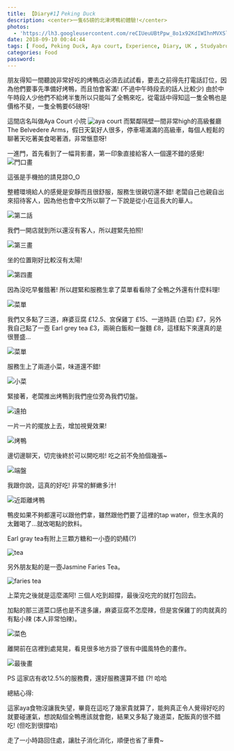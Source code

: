 ```yaml
---
title: 【Diary#1】Peking Duck
description: <center>一隻65磅的北津烤鴨初體驗!</center>
photos:
  - 'https://lh3.googleusercontent.com/reCIUeuUBtPpw_8o1x92KdIWIhnMVXSl4z2nL2-97fbGYgADiM5CIr0oFsD-s4b17g5t8lT8nHefusTHL3PJR9qqQK7qrOGJDPR9d5duFrZNrAbb-MILGeIqN8aTBv3W-1l8LzudQqLG_h-Im7z1tcgxk2u86rmcarfxN6oQphEW7YUw6G1lejAWsgp0eURQC489M6Ac1lk6arQXr0QLyYoityMAkQDIK2yLqbTA4QOA6jZL_suvdm6ALh3_JMYNDe9FKUyoIREremYrbOxl84_tIEfqcEfc-eVED8cf9ig4HjFf4nR-qHcVyRlaHrBVR-ygKadm2Vue8cYmzQjgn3gX8mPQl5JOR5Qmm19lJN10o39wVMdnIcaOyrHiZQq0LVWnVvRhSEzIC2DCEW6ioOz1KADlMDIzd122qiwyQDGCT2YElL-UH2HN0sx6FlAC3ZMLoTVBQL_d-eNPVvQUZpj9nI0hp7XLC_u2Iz2gS6xVlpP0ar2pv_OvcKT8Y8buYaxaplZ-7T-0NUqO98bOg3aWHIXo-nigolJAJ2KxfM7jafbA0kkZy-LqwcsJj1TG1FyHNp-d2PlVIQ4d68m7a_PU1Eonx6yxoV5m7awQp6kDH2UQ5RNRR2LLLAimMw0=w1557-h876-no'
date: 2018-09-10 00:44:44
tags: [ Food, Peking Duck, Aya court, Experience, Diary, UK , Studyabroad]
categories: Food
password:
---
```


朋友得知一間聽說非常好吃的烤鴨店必須去試試看，要去之前得先打電話訂位，因為他們要事先準備好烤鴨，而且怕會客滿! (不過中午時段去的話人比較少) 由於中午時段人少他們不給烤半隻所以只能叫了全鴨來吃，從電話中得知這一隻全鴨也是價格不斐，一隻全鴨要65磅呀!

這間店名叫做Aya Court 小院 ![aya court](https://lh3.googleusercontent.com/dTT6SStFK1j6XtiQ2tgG80Br16wAsRDgk12yEgtz4zAgD3HRceJ--ZWYvWY7J8fLaKl9GCGjXgAsTiskSisLymMbaiPrpFldcXe0PfXnFqkvq2LaL8vl0McCN4TOkBXEUdKBoieSofDLEuW74XbEA4vXM1pGfDSkyCL-UTAU4CVW_2usYBjyT1Eyiv5DbDOviQXtdgED-4tLu22lqkRbI0Xm_x0bGCyPmxZ3c6JaNZj3pxq1P27f2X2o9kDxczrllGHiQpBhh3O4T6jSZPjfNehjwHRCpkt-C3dWOWesg7EeB81bwGAXWrpR0zLKlOX0nqjYycTGbdAr6geSZTts_RNvGbcPaPQGKk_RIPagHud5UvAe-fr1r1G2i45Y6_DM0S8BxNCPjeez0N4aFnR-m4d_AS5PYk7LK1A4zEjDCp8jzqELCanVb6Ff3OaBlbus7_3a-_2xHGsleyF4Xwcd9KRjt23TWkdgGwNp0QbKUvXXXRP_4XT-8idouT4nam6v_daYtowuWHXiA0cgqg_jdzzQDI_E5aUiYmI4Icl_ETQ5YwizpXqPiJpd_xKCCaBeKxWhd1z2qCzbayAOABPup9G9__Div2xbeoeSF8WLHlz1SX0pvoDfjAkk7rp9rlU=w1557-h876-no) 而緊鄰隔壁一間非常high的高級餐廳 The Belvedere Arms，假日天氣好人很多，停車場滿滿的高級車，每個人輕鬆的聊著天吃著美食喝著酒，非常愜意呀!

一進門，首先看到了一幅背影畫，第一印象直接給客人一個還不錯的感覺! ![門口畫](https://lh3.googleusercontent.com/YR8LpjOf1YvmZhEpJaRbAYncKMfdWeLoky3gHm4SsiimuCWFtDF6ogICHrz5VyLhtmoQWUCaPNU784512VtyAF0dyzSGI5FdJJYEAsFupOK9IZZhE9TowsSv9ISNZeuhPd6rzVswgC1YhAGv6TOuYlbmsxrWLF0NeHHmp2NHYOI-LGU8AUL83W0O1hTqO9B3m-J-XQMYXAy6_yMKTWarGPUQhwQNX4KKa8fDB01oLEGLzl2k4m80TUXm9hysXwKztzbthZufHBPlPMbs81zE59EmBtO2q2DuQ5iqSGYsCqBEnpluv8HNska9dv4SA-rYxgWdH-O2Qpc3Th6ZjOIGg1upGEN1f-cUC9_m9eQI5KKV1pMf8-lYbmIVr1YOTcdEe3u7XkmqI3kwnBJDnY2O4fCZ2tvTjny58JFAbXx9x25W77NJnv2fcuSHlQcLWlKzBaE5U2tuXDgd7Fv98SnaGkHvQjm_LY8wrkoXfusFMR9DWj8wSLYhRSo_DTBTIswLb8AGM5NhlzMMewLAk2DIxNIP1N8ehT0MUPB2htgMnm-BCifqhvKn-eaYUqMt1Ulap_wwppp62MICB_KLoC9ETt_9xgovvikLYts2BizDrh4312BPzf0hlfi33yNoKfA=w659-h876-no)

這張是手機拍的請見諒O_O

整體環境給人的感覺是安靜而且很舒服，服務生很親切還不錯! 老闆自己也親自出來招待客人，因為他也會中文所以聊了一下說是從小在這長大的華人。

![第二話](https://lh3.googleusercontent.com/JSHroprrB4b0gBlXhx1-vAKTAO0FaeQLa1hcqWM3Oh_9peznvTg4l_jlIyCGZcVwzOCIqKhKOYiZARUSna4mcZjmTHBfZQ8kQ1IP3tuGbSCPJQSbpibNfvcyftLlmCXffqyWZhbNoor6ZN9HssfMtlsVceitjckHjUqOAg1XRqkJE6qHl9ZfeeU6Ru9sMoJnKlyL86IBemGsKw1aHwJSbtOjdvO2lyd2QXI4q0zV0Oe2ccINnSzbPQrVLf3JaULd8x8ewaIq5Fn74k2KPaxcswbOHlC9yD4Cf3KOSAYKNoo2wQb9kwJ4CcAxx5tdVMlRNlFXwJJMrWo3wlVJi-aDuxa-_GS7yW9rqKP8gsozOfOAgvXJDCNDbgxM01iB8ZnPNlqPow8LKZytNz3GW_aIdx6O68viFbKZKiZP4GtaLdvK9rMP8PcUQND_ZsIr0TjxsWP6tCcSWJ0tZIIrGEqX7rjc6rRFds0DcH49xWSRXF_7d_bgzlTiavlz9u25aLiI_ptQLwH0h9ys-8zK1sEW1rFQ3XY94Z9UrwlzDo4GWLd2ZXJELmYksfyl92t18imnIGgQrFHmIak9wd17miOhKLFzIs_XM8ATaTRQAMQWkh8hzK75cft4dtv5jXpxcPI=w1557-h876-no)

我們一開店就到所以還沒有客人，所以趕緊先拍照!

![第三畫](https://lh3.googleusercontent.com/F7jfLQs6tGWbuJJ9qM7VIzSCgmNQ7y9u-PVqA_7yPNmqe3VS2CaMMf-VYPeHrJlgMHwi0Q5lVA44clVwj6Jww0HcAfu6Z64ptY-xLP_3GFSibnKwcOgWgbCofFHK3OINRLZ25Wp-JjMr9F-cRiKD5IIxGHfFwlioeccxf6QhQ7k-Te1I7a-tXdrDvyZSrVP5TcNA8zDYXtIoDiBnmUwDMzdhywAemrWUq3xRpiPlZzOb8k6fByiRR6ExcWgrJY8WuZvk8h9wZBvWrVkxDJxO4pJBcVtW7y9f5qqTSGmJyLeuRHVhNIAPW7jCN4FvNFMsdVogw2sOipi6iADltw87PZC3BIA2TVqTomqr0ZSQfy903lUUvqNBl-Zx-JQxBNIN8NwvTmDIm4X-3dg2q4qexvmlJcUNEjP7MUTFwiq74Udx4a2pGG5l7UMugxSMTwIXpCQzolW2OKE1CwLNL3W1-W7Au08HYMz_CVshv5sidMX8mFEYY_kAS4ZGn99uR4NzCk3u7uARSdfRgogzLAayRILuHbYc9R_9R_XX0H5mxM5PVqBrg1tsd6MPO3LLhsqZAd3UbdO_xczpDjaf3v8vUK4FhgDWOktLI58LijfWS5lvg9AoBt8kujqOdmXvxTI=w1557-h876-no)

坐的位置剛好比較沒有太陽!

![第四畫](https://lh3.googleusercontent.com/jxWKqGa-_CItXm9asGiOO14ERabCzqsBEgOCBYoPsklpvIPkfRxi5U_pDc6YyULHxp9_JOUftmQEbIyh6yJYqOk7dxTDQ9LRjsokCAIxkSoob72pdpga7ydDOl3QsCUxd4bvv-5EeA8Rze424gy4_7vSug6fGMuzGNxGZs0yj1tIWaJu5xqngUeAiBsN_phM6gTCiDZiD4ODsnrPNEP6ikt34vD2GrCtvd2gybHFLLGNTLKp-snK_wBx8hBnW6tM6c1xTEgYVPWO5cZWwIaWsDiGZwIv364--6UptwNJdlBV8cVt89P_fCif1UpUueWpDJPd4CLJN2SO5UpmTFYKqnS4Nz-yOWjim_3OUNg7rxGDvHjTENLs_4YRsIa85qFd0F0E7HZ1TKymKNJYF61UJQcvTaQmyx8p5EhSY-xNLeU1CyTLxjAQZvbVCZBTpAu-59AEOFscXBkgmL5oInHcj69GckhuK-4ot5sZZ5h3jWa3UPyA-d5M4mPOUqbSSI4eXftObD8QwpPJzdcOH73EpO1c60cY_wzcVBfVVsXc8nlwRA4UNwkLeU6bUIlkIrUJ865hPnWGZBx7hL42ocekM72n0pcUDSKpul9TTc_hJkSiO99pugcP_rAVVH-NKbE=w1557-h876-no)

因為沒吃早餐餓著! 所以趕緊和服務生拿了菜單看看除了全鴨之外還有什麼料理!

![菜單](https://lh3.googleusercontent.com/YykehaIXEWtNThp2Fk6C5ixO4sunX6pfLrcYU2yM8v-5mW3VFV2foiTi3QibGed1B_-FY_jRSuEwiDBB3iHP1lT2jYI9P8_kIastpc9H2MJ2Cc2zFKlIPaqg1aKGjVt-DTMHSvRsdwOeAoTpU6xqrUAPTeNsRZvsTekrMHFgLxAx1dIiLna8bpKIQulQkMzxDmhy3Y9YDEjTBG0VEiUBpmi1G4LNxdcl89lCNM1Pj9rew_gcPVpZYioQyTsnwGXyYiQA6TfdDogVhDA9NVz3lcNf_Uc4Pz9nt5hvbYINuC1tLUSv3DpkieTeyfQMkWBnBARJ2OXBF_vVOkJxhWh329kdBHCQ1Fd61jszH5wb2Vd1Sk-jXnIU1YNr6yc5hs_W4xBgJg6nKmNEoSDbD0li1gCG4BdZ0j7pDI5i5eduiJEyqW4ejDk6qycepKm9duGgA9JU5ZT8J6DGdCn0QcDD5OTntDQ6wLJi0g_Whj1ogy5ZcMUEZeRC1A2sLhjHEafVSxjetQqk6WPFcQrBAydtLW4GRsoGpss5X-c-UMScQMS6Oggfu9bpiereBr6glDyj8eOvXux1F2_oQEwqU_5_ITOuUfCyzlSIbeoBPTSYTv83hMexWdQcwWEt56Tz0oc=w1557-h876-no)

我們又多點了三道，麻婆豆腐 £12.5、宮保雞丁 £15、一道時蔬 (白菜) £7，另外我自己點了一壺 Earl grey tea £3，兩碗白飯和一盤麵 £8，這樣點下來還真的是很豐盛...

![菜單](https://lh3.googleusercontent.com/7IgsZ52LKMuy0-UmjL61368NmHIkUdbtANle8Pu5AZwDM9GGq8W6bFcc2TcjXAkTnTr4bSbL35_7Aqucp8WkSVgZlVh_qHqAnVyN7koDJAXGhT7fLuDDtk_gLV_M9v7RZz5xDTMH90oZyiuxeNea0RH0GWkA9SGrpVBGgt4g3nWmFFf5iotGfWulwV4Bq0uJKiEQ6892CR9Cpt4mPq8evf4p22g-bMFn8oFBwj5tB73o3CY90axVxgcO0OabByNxzdmLWRhhxVUlZ-GESsRXrKGERU24GKEJUYeU2wfF6aCkV3KnSIb5bICIft2PBJyhyYUhRv42YFolH7PEFNC9xPVb5Pt3smqiRKKE0KzxO9sWjNWHP4fuMXk2gHbyPehsCn5IbH9s7JiPu3ilxvdmT4I_JFQ9ja_CNTCpkhN9E4V9h6Pds7O1m63pfuNmDdrr64bNfDgZnqw6WAwrXe9ZlBTR81dw_FDEL3dHnCgzZt1GnwkJUxixwunQCt16ds8yTxuCzihia1H1pcCEbh5OAST-YY8ghPe97Zirwx0StHTJ7pHO5kHVjnRycj8faKOLRFHPhxnnGb1c3-aiw-gPOzLjn_lG8bko2i_2pvL29oNpXDT9GwxVwuwZ8xwgeME=w1169-h876-no)

服務生上了兩道小菜，味道還不錯!

![小菜](https://lh3.googleusercontent.com/aufPjIlJ2zd0rWhPYeX557aCUF1E74-UNAoNeRVzHU5n4KD5mdS6XfeFlawT2wHHJ2kvnVbGHeuqCKijJlKSksrDjZdGNx93buhb8V_kT2tm_ZXy6gN7UYzNw0xQ7rQIPhwFCyuvh_7EDTfIip5VF0D_VZqUjfurG8DhnvklqD2SXbQkhAo6U-xrWpF--Ot9oEKgRerquNQoz9Ave3TkW_05ewZ_NRk_uxQK09XiAxVj9LnUzVlHzRNK3NN64tFMyPu45l30JCqpQ2RwqqZE9szRVpLuXgYCcOWQBLvyY-E8kAZoM_N-xtOffo3PRgz3w4Fki4WWdVFNpHs06_9raIny9NejNu_XIvXT_BQyAtyw0CHO3Rd-Y_hchsyPi9dr0bCAjnG4dl8p56Jb2oe76Pyl_ga-uKZJv28uGnwRWBKuNJpjzXl9yHoN144icE1xQlCKmRi-pDHPj04gcwCRf2_m_585RWpPXoUfn9HLOA2ii4iF5Lr8VmF4coGtXC1ohy4xd1djWyBEdDeUCuMH-ATNXy5sri6rPX4ZMa3mzFXTFo5M1xd_BDTJO_0YM-2-iPjMQimfo2a4LOHcUdd1XyyczAvRUbC4evvoLebKGA5heGNHN9cnpLpXmt8LQS8=w1557-h876-no)

緊接著，老闆推出烤鴨到我們座位旁為我們切盤。

![遠拍](https://lh3.googleusercontent.com/4Ix52Soo4r_9PugNKvti8DTSTUoT9r70VLr3r_r2BX6TJ-x6tILnV4K3xxu_24k5jkxaDbpOcnEVa2gSHw38OwKADAghX1pMcI7QBFf48fXGj0LZzbrtziKZwOUAvnArHIQEF2c2tER2mB5K7XkCQ_HWhsFY-ewPwNNq0uziS5CwM8VuIfIshGbyC9lfP0QMccoezuCueY3WhTBl_7Dmz5EPOtgBXSQl4v67A_tLQMB0tuprvBrbvU5M2S5xdHHyvHq-NTvb38iOnH1cdv84HnlAkt4VsjbO7tdNnfkL7qJMXjMYGkFfbuveLX-7SuFlongiG8K83KjemdP0wwkLM3hBgyUo0DwdWfT0vQTTtfUaS6t2qp7dhrUphdSGOe2pwW9uv-CAo3jl-M265BcoGpZLC6LfGd240IYqr2KiJh807STmMYvjYkjmT6vMUSS9zlzl0CDaf95d-vIiXfR2Z7RfRKTpHZxH6o-YBwcPpBRgxuJMse7CzTY6WMRtxlZuPoxX4Hw66NVgnn9KNKuVH4k9niTinSeGjbjRYHWIu0LBCQ_R0uuEGLbtrgFx0f4mSOMZdBtb2ywdmCfdVVvIA-5KxDU9U_fPe7Tdb9XwVmBI43wbFAWXC8M3qoeKlXI=w1557-h876-no)

一片一片的擺放上去，增加視覺效果!

![烤鴨](https://lh3.googleusercontent.com/l5DI5u6E5XFwe4fdWUc4qDkU60fgqW-10I4P7b3pYsQG_tIHF6rBgxIiGFPUsS1_kJ6dEAXCWtzev9LAO-oXkE4PZym3w-WCwD2DNFP8oS0KcPTDSETbm72tqS6oBtrAu-pRdmoi78pm8q1P-F7kNU31E67AXwpMuKhdyfgpNn69GDz-6Q1_uUOATbsbZ5JEGC07O-PGYqbAMN1C-wCDNOm-B3krdspnX60GZ2DlsRo8y08knlWwZPmN76LFoHMl2cD4eA0h1rwV9N92NPB-XPDT7bMbmPtomCoHW_66POcnhE8S5xblQrwVOZd-mc5y1uNlAx2S_kdiCLBqtl-43FX4Fw4pBFvjXsUGTY1z8U9-NDq6DVdOpxEsLA3GA6y2DyWB2Lg-UkYRtX8V4P84-kbb20i5Tg4-AFhVKf0Jf8WAFdnlVHIYs6bTtpK-HM-S-yIADbOVW_jdcf4OM9lT0fUiFkQcXzQbF8nL0z7Gi2YCLrGtyPeKipzqh44atrlOzrV-hD3m2ULeC3kXcL8vhNIElDCN2iD48i6aWGspkGUsZTgxkBpJl_sxXwg1pizWoZRzkfg-OhTdQHro4-mZCH2Q4CR_xSvitbkhqBmOuUTu51kLGJOp45HZemLTWac=w1557-h876-no)

邊切邊聊天，切完後終於可以開吃啦! 吃之前不免拍個幾張~

![端盤](https://lh3.googleusercontent.com/8pccU5XpyvjRkMVEA_uf2WmlAC0cStVqdv_lR-pFhswMvkDZf4SxjeLwXz17G9USw9NxJNrsNWJVYR7phH1z8lLe6s39L1VWnQJZFID9o5uQw4sqXcnvRAhex5psNiITxnR1f4FgZyKj4FZWYNbLr5MgGecqI02v3cHVdUigKl2E32f3K98Ff_TObxs6lYz5PQ39o-9xx_SqKsVCeFf26w8Qf220bGZ0Rd2PI5flGEZOPzXnQx31mXWau-ps8M3NxDxzmE1GlQaT-3OQNrV7p1AvHwkw6lSPcmsJO2VcF-7ELWQLwsiVzJ0sIK9H8yFk6WvvJKrUIK9c8OtcBrjbkQewbYn4T53W061fZGSD1X31cm7Hhp0UH5q4XByhc45xxbLyX-RPddV9AyXQAzDk3ZpWKG9gfhY6jnF5d_5cd5t_o5mFMLoiFnze4amAYHFpb4JW7EGklYVBxaaSBJuRZMU9_ILNRTNODzuFl6kg9Alz5xChQaf_DIAi1eI4vN9oyXw9X52psGRiSQdNTMuWo8p24or1-K_WjbKMhP6-JtLKttyLqzOfvEl5DIQmSnIELNJEFcbTQkOG9hFU7jijno8tNnzCk8ZoIL-fQ-cXM5akQsAGniFYHw4KcvDXqaQ=w1557-h876-no)

我跟你說，這真的好吃! 非常的鮮嫩多汁!

![近距離烤鴨](https://lh3.googleusercontent.com/eqL6I3UFNStXKfmhRfwbgcuswG58_lYhjAfYj458N0eTrZAEiaOfMwPR21fuYS41CvkBvG74H3V6w8V1gjUCo9x_k0X-TpqZCEnsMAENPMVMaFcgSAIM9doL1uvfLQ2UOeK5ySgBC2p_Pu2w2mklUABLPhB-HssYT6jxR67KdABhnYWoxQDqlbHTfKEeNw28hN6kVoCCPcirAdG0UUD53fLBX688GY4lp2cAIWn_y4dL1IbhKuU6lzQMTeSyDmxAdXS1WdAM2YqLguXL4bH1hAuQDpAKLQyj6yUDWP1wBXSxOk6O-a_lYCKLGWnys93ebFbcGw32Kl_5xxL10eJviqaI7vso3tSmzaGTg9tGof7nZt8U5iuQ1bj3gJsIYQMWXWIASudVrKNxTYXsgGkgLrfxp0FGe0pFL6nACbITMN0BUnMpq-0ZQQxhJCIsuFNoah4oyjaUEqHrRnEqrZGjc3Dcu2lig5pm4uh8J4ms77BCMbMNEL2Bv68erSdefncedbvKlFuBQMsjK_Wa9ywIzDUuJFCoOi4HUMlrIZbeX_0j7sRFSq8m5E8s7oE_4O1K1oujEjfBPQskPEej45VrBrM4RtAd5CM925eK7JOVGTSIy901nC7WMwnjeQ3iRyo=w1169-h876-no)

鴨皮如果不夠都還可以跟他們拿，雖然跟他們要了這裡的tap water，但生水真的太難喝了...就改喝點的飲料。

Earl gray tea有附上三顆方糖和一小壺的奶精(?)

![tea](https://lh3.googleusercontent.com/jThLLgbWyrLbVcoRz5_QxkQozPLkqpovbMCXK8XqofeB_sIiRZn61zFnDGHGN9wFcbA1kyJalho2ZHiyVAYFVNdjm9LgKL4QFL3SQWSTxgoEo6VglPJ-sL8BlWzCPLRP006JjDh9-MeYP_eOg_VUG99G-u0C1EMMMj6olqf0k3n9o4TtbIvqDsIjMCDbhgl2MgiiAB2mQg5n1KykuyQP-BPFZ3DlHPvKGG5AkXfYy95UiDYda4spFTKLmcYfGi9nItDnULAPDj5LUnaubFlRX_MEx0ZH0z8U4SzO16gOo3Rl07j4i2kQ0UldQQHFS10fBKp-1AZXjnj82Gh49Xqaalf97gKt4zSj9mKPO3_bP6lEE-05XiR6gMru49qJftIu_fHGgJFGKJEIYPFN-JW8Yv2Yd3tRgXQ9cYGMhvqv4eMXPobZIJgh2bKtP4t1y8ngYaGt8h0nnHgkLS-7TELi_vWhVB9GcRkRC2-GK1aT4QzOMMOUzw2b_7RlqYu_1J3V2W83J4FmWOmGqOE0Ms2Pm2KYuez6PFTHMDLdRyjU75bbgpZ_hgbFaKpzxIrwr7QFWpA1FzcUj_--UACmH_Ea5FgNmbjV6wKQZyPzcP20ytiFb2fbJQF8UlahrKym_oo=w1557-h876-no)

另外朋友點的是一壺Jasmine Faries Tea。

![faries tea](https://lh3.googleusercontent.com/rvIa-SzSdrvp0UnfTUrdPbS4RgX00V56iJC-ifptJtZyNuAFqnO0q2qe4DvB9oosAO0ey-aBiuJdndnbekzZ5PVaAPMNQpKimbwewdjnHHIRxmCwyY9sbbOEWLmuMUM6zpyS9FmiyLvXlrXtTMLux2zqIo4BO43KXhD57uOAOjMTTXrc30I1BsNk2F6x_9_dZGDjaIv8cyvK3Y79AnLlx2uSomOyJsUGzhSvz2jEM-t7C1aGSeBNW206S4E7YhGCIh3uVFakLdtoaLHzkb26EtARQ02PNZU9tEtaleYpJHHfkI1qjc9ba_Sk4H7UCQwaJmdTXbIUg1r6ZXz6qgEmeo3NisfXVkKuzqAauR3dKbUMJp5hfgruW3dZTG4tVz2nFZThzTR_YxDzhJ6FUMubfUZlTslgnA7kQftzp2AvYM0qEuOured0ZWIRPZhyZOFDhbiYaFzHg01VRVk9MfLxKvvYsvUdcfo0CDkUyxkN8HT9d837ZLuzb5W89qmOZ9bghqn-ZrO0twf5Ea4H20OmMMVNskM6Tz1Al7h7IRTzjLVcfE6umRoSPy6GjciSk5fNUD9gAtBOkwELuigGL_lD_dVxj09a2-vV3MkKpms9UjFbQAFuAgcSPv7UCgJ36A8=w1557-h876-no)

上菜完之後就是這麼滿阿! 三個人吃到超撐，最後沒吃完的就打包回去。

加點的那三道菜口感也是不遑多讓，麻婆豆腐不怎麼辣，但是宮保雞丁的肉就真的有點小辣 (本人非常怕辣)。

![菜色](https://lh3.googleusercontent.com/5ek881N6I-11OLi40zQwdez7DDFwrBtzlaX-m8luS6wGAWZ71gpRU3e3_kMGZ2CytFsb-1N5WuhxwwkWxl7Igphl6igtF9tnFz-pqlXi1u4D30CUKN6ODR2Y7f3dteNsfxiNiKqTP0LEe25F_1Hds8jRRxR0Pb-46Yee0hro4Btp12XavdVXLfP7ZSRSGyDWN_ALXVdi9pII2TdWO3EzXIJ1jLM_mteRTj4WFEk-ZHUUNajx_ERmQhb5tNy4XSaw7vRkVovWV1DnnAZPYKAEjn-sGv_YJElYxrU4QqYHxjjw2ITXvguKT74orrp5DXyJGWtZgO5kQBAwR42wldqnFFyPKkE3-gg6nYVPpg9eI_rVaqwMKf4OYp8di5TtbLYThoFYpF4hwAEXal8fni0QEvqF-vK9vGSgX7XdGpH6ktL5gaDfnOorPS_pTLlB8lhbRxsTTco7chf1uu8DuXTs_UxX-tszhR_JYRtbYa0qbv1EdGL4P9azo7v1zmHqLWL-znpv_NKKyaKgDAWGo-XwGnmiAHs-JfbyuLdstaJ9jkthAEladjcLBH92AU9sIuJ1Qs_SnLuazoYlx-aDeGhA0MEQtwsQMpWSMT7PmbIcKmszcpkGEiZqqAMNhBdRSq8=w1169-h876-no)

離開前在店裡到處晃晃，看見很多地方掛了很有中國風特色的畫作。

![最後畫](https://lh3.googleusercontent.com/HQYj96Zi5IcfS050LJqqrKII8FNIZvchr7O5LlRJPv4ghuyE3RSux5kRSYLGI7P6R9UAm12snUqa9FFMtxglTS_-oOo293NswtKmkahrNugmC0rSsFqWfygo0RtOvSwZOn97wWuGpCdDH3TPcfflneqNmNveDVO2nAcLo1iC-H-VgKpEAeGWKjMEWCtoTCC2Ghl-tiaVmdy4VTCDfSvq8OE6EtxHerCnUAGLYdXWBUHzZFH_89Vwjjm3dVdCNB2xjLs9-LvSGZgEyOqFoU2gIxkHRvCkiK7CZ-yIFBFpNV59-E5VVDPAbVvq6KkYKnxXJqGcmfdcdYV3GkYiBjc_dGzy3WFJpBOmEW_zLkUncR2C9qoCHVRPHJcvESQj4m534aMoQcLO9NrJY5BNaehe8INe4H2S02nvJ24cknOEvmrOvJILbzzSzZ3GEvwumv_dfDZIGjipU38KJAaliBoDcLpPEAhjfY-HqT2HfJ3e8w6dnwor-Lpd25POEC_gXrOJFxq60-hd7D3m0cDKq5-6h5TtgZClVSnBC4rPV_G0QB1ZpL6n9jzKXs4zAjixssnG4KC6WzD4bbmXh49M1wNA3TCuSMKhiR-EfbF-Ed9vU63vuNXe5YrqFNQK5mAHGNs=w659-h876-no)

PS 這家店有收12.5%的服務費，還好服務還算不錯 (?! 哈哈

總結心得:

這家aya食物沒讓我失望，畢竟在這吃了幾家貴就算了，能夠真正令人覺得好吃的就要碰運氣，想說點個全鴨應該就會飽，結果又多點了幾道菜，配飯真的很不錯吃! (但吃到很撐哈)

走了一小時路回住處，讓肚子消化消化，順便也省了車費~

